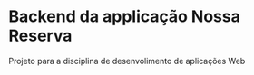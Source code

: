 # Backend da applicação Nossa Reserva
Projeto para a disciplina de desenvolimento de aplicações Web
